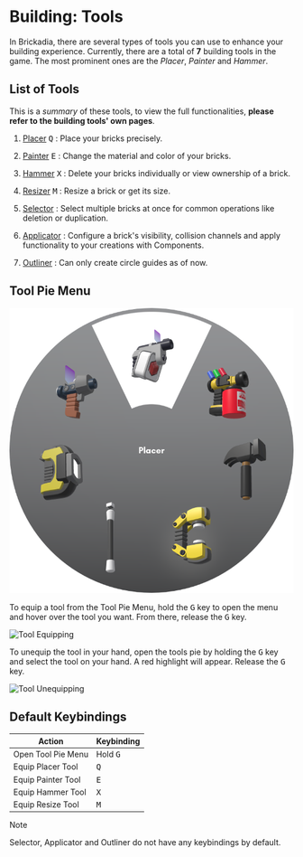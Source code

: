 # Building: Tools
In Brickadia, there are several types of tools you can use to enhance your building experience. Currently, there are a
total of **7** building tools in the game. The most prominent ones are the *Placer*, *Painter* and *Hammer*.

## List of Tools

This is a *summary* of these tools, to view the full functionalities, **please refer to the building tools' own pages**.

1. [Placer](tools/placer.md) <kbd>Q</kbd>
: Place your bricks precisely.

2. [Painter](tools/painter.md) <kbd>E</kbd>
: Change the material and color of your bricks.

3. [Hammer](tools/hammer.md) <kbd>X</kbd>
: Delete your bricks individually or view ownership of a brick.

4. [Resizer](tools/resizer.md) <kbd>M</kbd>
: Resize a brick or get its size.

5. [Selector](tools/selector.md)
: Select multiple bricks at once for common operations like deletion or duplication.

6. [Applicator](tools/applicator.md)
: Configure a brick's visibility, collision channels and apply functionality to your creations with Components.

7. [Outliner](tools/outliner.md)
: Can only create circle guides as of now.

## Tool Pie Menu

<img src="../assets/chapter_2/tools/tool_wheel.png" alt="Edit game map tab"/>

To equip a tool from the Tool Pie Menu, hold the <kbd>G</kbd> key to open the menu and hover over the tool you want. From there, release the <kbd>G</kbd> key.

![Tool Equipping](../assets/chapter_2/tools/tool_wheel_equip.gif)

To unequip the tool in your hand, open the tools pie by holding the <kbd>G</kbd> key and select the tool on your hand. A red highlight will appear. Release the <kbd>G</kbd> key.

![Tool Unequipping](../assets/chapter_2/tools/tool_wheel_unequip.gif)

## Default Keybindings

| Action             | Keybinding        |
|--------------------|-------------------|
| Open Tool Pie Menu | Hold <kbd>G</kbd> |
| Equip Placer Tool  | <kbd>Q</kbd>      |
| Equip Painter Tool | <kbd>E</kbd>      |
| Equip Hammer Tool  | <kbd>X</kbd>      |
| Equip Resize Tool  | <kbd>M</kbd>      |

> [!NOTE]
> Selector, Applicator and Outliner do not have any keybindings by default.